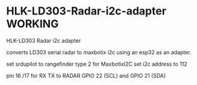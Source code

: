# HLK-LD303-Radar-i2c-adapter WORKING
HLK-LD303 Radar i2c adapter


converts LD303 serial radar to maxbotix i2c using an esp32 as an adapter.

set srdupilot to rangefinder type 2 for MaxbotixI2C
set i2c address to 112

pin 16 /17 for RX TX to RADAR
GPIO 22 (SCL) and GPIO 21 (SDA)
